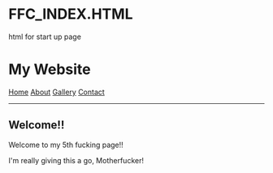 # FFC_INDEX.HTML
html for start up page
<!-- This is a new starting point for my coding
Jerome Solomon 8.19.2018 -->

<!DOCTYPE html>
<html lang="en" dir="ltr">
  <head>
    <link rel="stylesheet" href="C:\Users\Jerome\Desktop\New folder_HTML\css\style.css" />
    <meta charset="utf-8">
    <title></title>
  </head>
  <body>
    <h1>My Website</h1>
    <a  href="index.html">Home</a>
    <a  href="about.html">About</a>
    <a  href="gallery.html">Gallery</a>
    <a  href="contact.html">Contact</a>
    <hr />
    <h2>Welcome!!</h2>
    <p>Welcome to my 5th fucking page!!</p>
    <p>I'm really giving this a go, Motherfucker!</p>

  </body>
</html>

